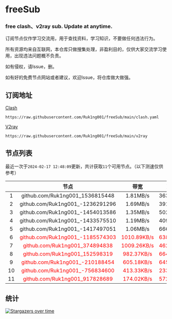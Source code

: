 # freeSub
### free clash、v2ray sub. Update at anytime.

订阅节点仅作学习交流用，用于查找资料，学习知识，不要做任何违法行为。

所有资源均来自互联网，本仓库只做搜集处理，非盈利目的，仅供大家交流学习使用，出现违法问题概不负责。

如有侵权，请Issue，删。

如有好的免费节点网站或者建议，欢迎Issue，将仓库做大做强。

## 订阅地址
[Clash](https://raw.githubusercontent.com/Ruk1ng001/freeSub/main/clash.yaml)
```
https://raw.githubusercontent.com/Ruk1ng001/freeSub/main/clash.yaml
```
[V2ray](https://raw.githubusercontent.com/Ruk1ng001/freeSub/main/v2ray)
```
https://raw.githubusercontent.com/Ruk1ng001/freeSub/main/v2ray
```

## 节点列表

最近一次于`2024-02-17 12:48:09`更新，共计获取`11`个可用节点。（以下测速仅供参考）

|  | 节点 | 带宽 | 延迟 |
|:-:|:--:|:--:|:--:|
 | 1 | github.com/Ruk1ng001_1536815448 | 1.81MB/s | 363.00ms |
 | 2 | github.com/Ruk1ng001_-1236291296 | 1.69MB/s | 391.00ms |
 | 3 | github.com/Ruk1ng001_-1454013586 | 1.35MB/s | 502.00ms |
 | 4 | github.com/Ruk1ng001_-1433575510 | 1.19MB/s | 409.00ms |
 | 5 | github.com/Ruk1ng001_-1417497051 | 1.06MB/s | 666.00ms |
 | 6 | <font color=red>github.com/Ruk1ng001_-1185574303</font> | <font color=red>1010.89KB/s</font> | <font color=red>638.00ms</font> |
 | 7 | <font color=red>github.com/Ruk1ng001_374894838</font> | <font color=red>1009.26KB/s</font> | <font color=red>462.00ms</font> |
 | 8 | <font color=red>github.com/Ruk1ng001_152598319</font> | <font color=red>982.37KB/s</font> | <font color=red>664.00ms</font> |
 | 9 | <font color=red>github.com/Ruk1ng001_-210188454</font> | <font color=red>605.18KB/s</font> | <font color=red>645.00ms</font> |
 | 10 | <font color=red>github.com/Ruk1ng001_-756834600</font> | <font color=red>413.33KB/s</font> | <font color=red>233.00ms</font> |
 | 11 | <font color=red>github.com/Ruk1ng001_917828689</font> | <font color=red>174.02KB/s</font> | <font color=red>572.00ms</font> |


## 统计

[![Stargazers over time](https://starchart.cc/Ruk1ng001/freeSub.svg)](https://starchart.cc/Ruk1ng001/freeSub)